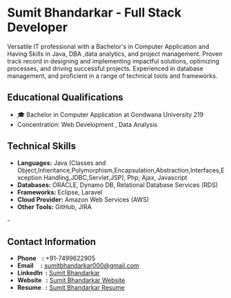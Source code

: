 <h1>Sumit Bhandarkar - Full Stack Developer</h1>
    <p>Versatile IT professional with a Bachelor's in Computer Application and Having Skills in Java, DBA ,data analytics, and project management. Proven track record in designing and implementing impactful solutions, optimizing processes, and driving successful projects. Experienced in database management, and proficient in a range of technical tools and frameworks.</p>

<h2>Educational Qualifications</h2>
    <ul>
        <li>🎓 Bachelor in Computer Application at Gondwana University 219</li>
        <li>Concentration:  Web Development , Data Analysis</li>
   </ul>    
   
<h2>Technical Skills</h2>
    <ul>
        <li><strong>Languages:</strong> Java (Classes and Object,Inheritance,Polymorphism,Encapsulation,Abstraction,Interfaces,Exception Handling,JDBC,Servlet,JSP), Php, Ajax, Javascript</li>
        <li><strong>Databases:</strong> ORACLE, Dynamo DB, Relational Database Services (RDS)</li>
        <li><strong>Frameworks:</strong> Eclipse, Laravel</li>
        <li><strong>Cloud Provider:</strong> Amazon Web Services (AWS)</li>
        <li><strong>Other Tools:</strong> GitHub, JIRA</li>
    </ul>
- 
<h2>Contact Information</h2>
    <ul>
        <li><strong>Phone &nbsp;&nbsp;&nbsp;:</strong> +91-7499622905</li>
        <li><strong>Email &nbsp;&nbsp;&nbsp;&nbsp;:</strong> <a href="mailto:sumitbhandarkar000@gmail.com">sumitbhandarkar000@gmail.com</a></li>
        <li><strong>LinkedIn &nbsp;:</strong> <a href="https://www.linkedin.com/in/sumit-bhandarkar-24a452193/">Sumit Bhandarkar</a></li>
        <li><strong>Website  &nbsp;&nbsp;:</strong> <a href="http://yourwebsite.com">Sumit Bhandarkar Website</a></li>
        <li><strong>Resume &nbsp;&nbsp;:</strong> <a href="http://yourresumelink.com">Sumit Bhandarkar Resume</a></li>
    </ul>
